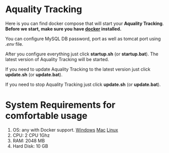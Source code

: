 # Aquality Tracking
Here is you can find  docker compose that will start your **Aquality Tracking**.
**Before we start, make sure you have [docker](https://www.docker.com) installed.**

You can configure MySQL DB password, port as well as tomcat port using *.env* file.

After you configure everything just click **startup.sh** (or **startup.bat**). 
The latest version of Aquality Tracking will be started.

If you need to update Aquality Tracking to the latest version just click **update.sh** (or **update.bat**).

If you need to stop Aquality Tracking just click **update.sh** (or **update.bat**).

# System Requirements for comfortable usage
1. OS: any with Docker support. [Windows](https://docs.docker.com/docker-for-windows/install/#what-to-know-before-you-install) [Mac](https://docs.docker.com/docker-for-mac/install/#what-to-know-before-you-install) [Linux](https://docs.docker.com/install/)
2. CPU: 2 CPU 1Ghz
3. RAM: 2048 MB
4. Hard Disk: 10 GB